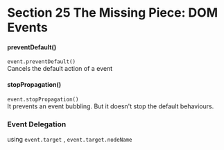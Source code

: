 # Section 25 The Missing Piece: DOM Events

#### preventDefault()
`event.preventDefault()`
<br>
Cancels the default action of a event

#### stopPropagation()
`event.stopPropagation()`
<br>
It prevents an event bubbling. But it doesn't stop the default behaviours.

### Event Delegation
using `event.target` , `event.target.nodeName`
